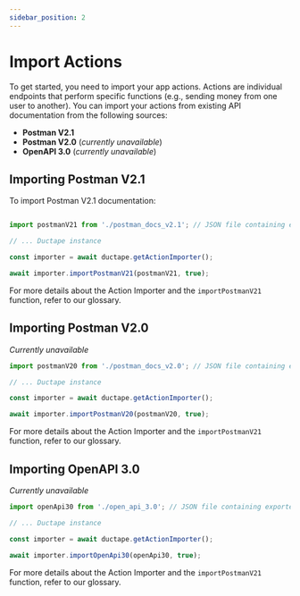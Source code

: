 ```yaml
---
sidebar_position: 2
---
```


# Import Actions

To get started, you need to import your app actions. Actions are individual endpoints that perform specific functions (e.g., sending money from one user to another). You can import your actions from existing API documentation from the following sources:

- **Postman V2.1**
- **Postman V2.0** (*currently unavailable*)
- **OpenAPI 3.0** (*currently unavailable*)

## Importing Postman V2.1

To import Postman V2.1 documentation:

```typescript

import postmanV21 from './postman_docs_v2.1'; // JSON file containing exported Postman documentation

// ... Ductape instance

const importer = await ductape.getActionImporter();

await importer.importPostmanV21(postmanV21, true);
```

For more details about the Action Importer and the `importPostmanV21` function, refer to our glossary.

## Importing Postman V2.0

*Currently unavailable*

```typescript
import postmanV20 from './postman_docs_v2.0'; // JSON file containing exported Postman documentation

// ... Ductape instance

const importer = await ductape.getActionImporter();

await importer.importPostmanV20(postmanV20, true);
```

For more details about the Action Importer and the `importPostmanV21` function, refer to our glossary.

## Importing OpenAPI 3.0

*Currently unavailable*

```typescript
import openApi30 from './open_api_3.0'; // JSON file containing exported OpenAPI documentation

// ... Ductape instance

const importer = await ductape.getActionImporter();

await importer.importOpenApi30(openApi30, true);

```

For more details about the Action Importer and the `importPostmanV21` function, refer to our glossary.